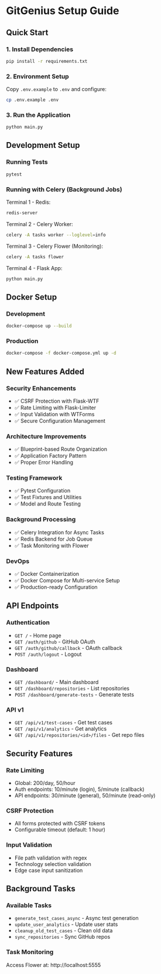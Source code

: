 # GitGenius Setup Guide

## Quick Start

### 1. Install Dependencies
```bash
pip install -r requirements.txt
```

### 2. Environment Setup
Copy `.env.example` to `.env` and configure:
```bash
cp .env.example .env
```

### 3. Run the Application
```bash
python main.py
```

## Development Setup

### Running Tests
```bash
pytest
```

### Running with Celery (Background Jobs)
Terminal 1 - Redis:
```bash
redis-server
```

Terminal 2 - Celery Worker:
```bash
celery -A tasks worker --loglevel=info
```

Terminal 3 - Celery Flower (Monitoring):
```bash
celery -A tasks flower
```

Terminal 4 - Flask App:
```bash
python main.py
```

## Docker Setup

### Development
```bash
docker-compose up --build
```

### Production
```bash
docker-compose -f docker-compose.yml up -d
```

## New Features Added

### Security Enhancements
- ✅ CSRF Protection with Flask-WTF
- ✅ Rate Limiting with Flask-Limiter
- ✅ Input Validation with WTForms
- ✅ Secure Configuration Management

### Architecture Improvements
- ✅ Blueprint-based Route Organization
- ✅ Application Factory Pattern
- ✅ Proper Error Handling

### Testing Framework
- ✅ Pytest Configuration
- ✅ Test Fixtures and Utilities
- ✅ Model and Route Testing

### Background Processing
- ✅ Celery Integration for Async Tasks
- ✅ Redis Backend for Job Queue
- ✅ Task Monitoring with Flower

### DevOps
- ✅ Docker Containerization
- ✅ Docker Compose for Multi-service Setup
- ✅ Production-ready Configuration

## API Endpoints

### Authentication
- `GET /` - Home page
- `GET /auth/github` - GitHub OAuth
- `GET /auth/github/callback` - OAuth callback
- `POST /auth/logout` - Logout

### Dashboard
- `GET /dashboard/` - Main dashboard
- `GET /dashboard/repositories` - List repositories
- `POST /dashboard/generate-tests` - Generate tests

### API v1
- `GET /api/v1/test-cases` - Get test cases
- `GET /api/v1/analytics` - Get analytics
- `GET /api/v1/repositories/<id>/files` - Get repo files

## Security Features

### Rate Limiting
- Global: 200/day, 50/hour
- Auth endpoints: 10/minute (login), 5/minute (callback)
- API endpoints: 30/minute (general), 50/minute (read-only)

### CSRF Protection
- All forms protected with CSRF tokens
- Configurable timeout (default: 1 hour)

### Input Validation
- File path validation with regex
- Technology selection validation
- Edge case input sanitization

## Background Tasks

### Available Tasks
- `generate_test_cases_async` - Async test generation
- `update_user_analytics` - Update user stats
- `cleanup_old_test_cases` - Clean old data
- `sync_repositories` - Sync GitHub repos

### Task Monitoring
Access Flower at: http://localhost:5555
